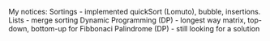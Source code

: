 My notices:
Sortings - implemented quickSort (Lomuto), bubble, insertions.
Lists - merge sorting
Dynamic Programming (DP) - longest way matrix, top-down, bottom-up for Fibbonaci
Palindrome (DP) - still looking for a solution 